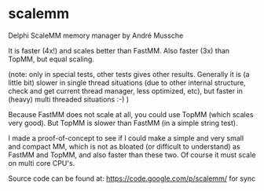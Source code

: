 scalemm
=======

Delphi ScaleMM memory manager by André Mussche

It is faster (4x!) and scales better than FastMM. Also faster (3x) than TopMM, but equal scaling.

(note: only in special tests, other tests gives other results. Generally it is (a little bit) slower in single thread situations (due to other internal structure, check and get current thread manager, less optimized, etc), but faster in (heavy) multi threaded situations :-) )

Because FastMM does not scale at all, you could use TopMM (which scales very good). But TopMM is slower than FastMM (in a simple string test).

I made a proof-of-concept to see if I could make a simple and very small and compact MM, which is not as bloated (or difficult to understand) as FastMM and TopMM, and also faster than these two. Of course it must scale on multi core CPU's.

Source code can be found at: https://code.google.com/p/scalemm/ for sync
